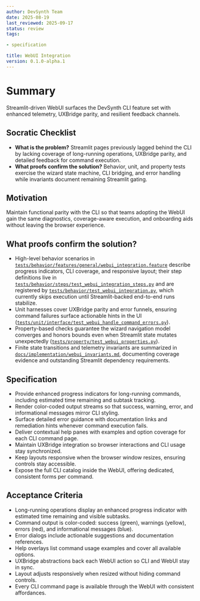 ```yaml
---
author: DevSynth Team
date: 2025-08-19
last_reviewed: 2025-09-17
status: review
tags:

- specification

title: WebUI Integration
version: 0.1.0-alpha.1
---
```


<!--
Required metadata fields:
- author: document author
- date: creation date
- last_reviewed: last review date
- status: draft | review | published
- tags: search keywords
- title: short descriptive name
- version: specification version
-->

# Summary
Streamlit-driven WebUI surfaces the DevSynth CLI feature set with enhanced telemetry, UXBridge parity, and resilient feedback channels.

## Socratic Checklist
- **What is the problem?** Streamlit pages previously lagged behind the CLI by lacking coverage of long-running operations, UXBridge parity, and detailed feedback for command execution.
- **What proofs confirm the solution?** Behavior, unit, and property tests exercise the wizard state machine, CLI bridging, and error handling while invariants document remaining Streamlit gating.

## Motivation
Maintain functional parity with the CLI so that teams adopting the WebUI gain the same diagnostics, coverage-aware execution, and onboarding aids without leaving the browser experience.

## What proofs confirm the solution?
- High-level behavior scenarios in [`tests/behavior/features/general/webui_integration.feature`](../../tests/behavior/features/general/webui_integration.feature) describe progress indicators, CLI coverage, and responsive layout; their step definitions live in [`tests/behavior/steps/test_webui_integration_steps.py`](../../tests/behavior/steps/test_webui_integration_steps.py) and are registered by [`tests/behavior/test_webui_integration.py`](../../tests/behavior/test_webui_integration.py), which currently skips execution until Streamlit-backed end-to-end runs stabilize.
- Unit harnesses cover UXBridge parity and error funnels, ensuring command failures surface actionable hints in the UI ([`tests/unit/interface/test_webui_handle_command_errors.py`](../../tests/unit/interface/test_webui_handle_command_errors.py)).
- Property-based checks guarantee the wizard navigation model converges and honors bounds even when Streamlit state mutates unexpectedly ([`tests/property/test_webui_properties.py`](../../tests/property/test_webui_properties.py)).
- Finite state transitions and telemetry invariants are summarized in [`docs/implementation/webui_invariants.md`](../implementation/webui_invariants.md), documenting coverage evidence and outstanding Streamlit dependency requirements.

## Specification
- Provide enhanced progress indicators for long-running commands, including estimated time remaining and subtask tracking.
- Render color-coded output streams so that success, warning, error, and informational messages mirror CLI styling.
- Surface detailed error guidance with documentation links and remediation hints whenever command execution fails.
- Deliver contextual help panes with examples and option coverage for each CLI command page.
- Maintain UXBridge integration so browser interactions and CLI usage stay synchronized.
- Keep layouts responsive when the browser window resizes, ensuring controls stay accessible.
- Expose the full CLI catalog inside the WebUI, offering dedicated, consistent forms per command.

## Acceptance Criteria
- Long-running operations display an enhanced progress indicator with estimated time remaining and visible subtasks.
- Command output is color-coded: success (green), warnings (yellow), errors (red), and informational messages (blue).
- Error dialogs include actionable suggestions and documentation references.
- Help overlays list command usage examples and cover all available options.
- UXBridge abstractions back each WebUI action so CLI and WebUI stay in sync.
- Layout adjusts responsively when resized without hiding command controls.
- Every CLI command page is available through the WebUI with consistent affordances.
